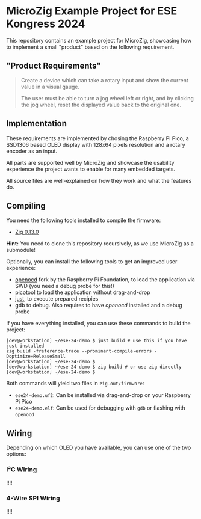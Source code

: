 # MicroZig Example Project for ESE Kongress 2024

This repository contains an example project for MicroZig, showcasing how to implement a small "product" based on the following requirement.

## "Product Requirements"

> Create a device which can take a rotary input and show the current value in a visual gauge.
>
> The user must be able to turn a jog wheel left or right, and by clicking the jog wheel, reset
> the displayed value back to the original one.

## Implementation

These requirements are implemented by chosing the Raspberry Pi Pico, a SSD1306
based OLED display with 128x64 pixels resolution and a rotary encoder as an input.

All parts are supported well by MicroZig and showcase the usability experience the
project wants to enable for many embedded targets.

All source files are well-explained on how they work and what the features do.

## Compiling

You need the following tools installed to compile the firmware:

- [Zig 0.13.0](https://ziglang.org/download/)

**Hint:** You need to clone this repository recursively, as we use MicroZig as a submodule!

Optionally, you can install the following tools to get an improved user experience:

- [openocd](https://github.com/raspberrypi/openocd) fork by the Raspberry Pi Foundation, to load the application via SWD (you need a debug probe for this!)
- [picotool](https://github.com/raspberrypi/picotool) to load the application without drag-and-drop
- [just](https://github.com/casey/just), to execute prepared recipies
- gdb to debug. Also requires to have *openocd* installed and a debug probe

If you have everything installed, you can use these commands to build the project:

```sh-session
[dev@workstation] ~/ese-24-demo $ just build # use this if you have just installed
zig build -freference-trace --prominent-compile-errors -Doptimize=ReleaseSmall
[dev@workstation] ~/ese-24-demo $ 
[dev@workstation] ~/ese-24-demo $ zig build # or use zig directly
[dev@workstation] ~/ese-24-demo $ 
```

Both commands will yield two files in `zig-out/firmware`:

- `ese24-demo.uf2`: Can be installed via drag-and-drop on your Raspberry Pi Pico
- `ese24-demo.elf`: Can be used for debugging with `gdb` or flashing with `openocd`

## Wiring

Depending on which OLED you have available, you can use one of the two options:

### I²C Wiring

!!!!

### 4-Wire SPI Wiring

!!!!

